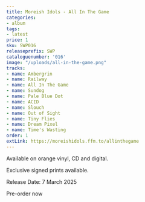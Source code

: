 ```yaml
---
title: Moreish Idols - All In The Game
categories:
- album
tags:
- latest
price: 1
sku: SWP016
releaseprefix: SWP
cataloguenumber: '016'
image: "/uploads/all-in-the-game.png"
tracks:
- name: Ambergrin
- name: Railway
- name: All In The Game
- name: Sundog
- name: Pale Blue Dot
- name: ACID
- name: Slouch
- name: Out of Sight
- name: Tiny Flies
- name: Dream Pixel
- name: Time's Wasting
order: 1
extLink: https://moreishidols.ffm.to/allinthegame
---
```


Available on orange vinyl, CD and digital.

Exclusive signed prints available.

Release Date: 7 March 2025

Pre-order now